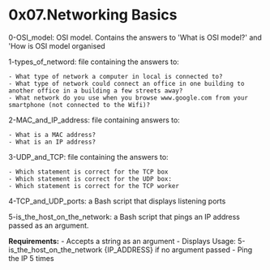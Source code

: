 # 0x07.Networking Basics

0-OSI_model: OSI model. Contains the answers to 'What is OSI model?' and 'How is OSI model organised

1-types_of_netword: file containing the answers to:
	
 	- What type of network a computer in local is connected to?
	- What type of network could connect an office in one building to another office in a building a few streets away?
	- What network do you use when you browse www.google.com from your smartphone (not connected to the Wifi)?

2-MAC_and_IP_address: file containing answers to:
	
 	- What is a MAC address?
	- What is an IP address?

3-UDP_and_TCP: file containing the answers to:
	
 	- Which statement is correct for the TCP box
	- Which statement is correct for the UDP box:
	- Which statement is correct for the TCP worker

4-TCP_and_UDP_ports: a Bash script that displays listening ports

5-is_the_host_on_the_network: a Bash script that pings an IP address passed as an argument.
	
 __Requirements:__
	- Accepts a string as an argument
	- Displays Usage: 5-is_the_host_on_the_network {IP_ADDRESS} if no argument passed
	- Ping the IP 5 times
